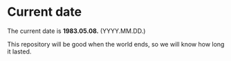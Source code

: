 # Current date

The current date is **1983.05.08.** (YYYY.MM.DD.)

This repository will be good when the world ends, so we will know how long it lasted.